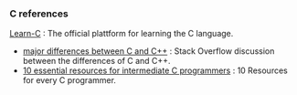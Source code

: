 ### C references

  [Learn-C](https://www.learn-c.org/) : The official plattform for learning the C language.
- [major differences between C and C++](https://stackoverflow.com/questions/443090/what-are-the-major-differences-between-c-and-c-and-when-would-you-choose-one-o) : Stack Overflow discussion between the differences of C and C++.
- [10 essential resources for intermediate C programmers](https://developer-tech.com/news/2018/jun/08/10-essential-resources-intermediate-c-programmers/) : 10 Resources for every C programmer.